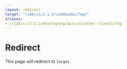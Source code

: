 ```yaml
---
layout: redirect
target: "riak/cs/2.1.2/cookbooks/fog/"
aliases:
- /riak/cs/2.1.2/developing/apis/s3/other-clients/fog
---
```


# Redirect

This page will redirect to `target`.
